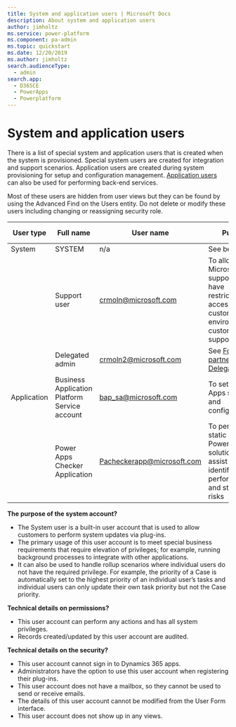 ```yaml
---
title: System and application users | Microsoft Docs
description: About system and application users 
author: jimholtz
ms.service: power-platform
ms.component: pa-admin
ms.topic: quickstart
ms.date: 12/20/2019
ms.author: jimholtz
search.audienceType: 
  - admin
search.app: 
  - D365CE
  - PowerApps
  - Powerplatform
---
```


# System and application users

There is a list of special system and application users that is created when the system is provisioned.  Special system users are created for integration and support scenarios. Application users are created during system provisioning for setup and configuration management.  [Application users](create-users-assign-online-security-roles.md#create-an-application-user) can also be used for performing back-end services.  

Most of these users are hidden from user views but they can be found by using the Advanced Find on the Users entity.  Do not delete or modify these users including changing or reassigning security role. 

|User type  |Full name  |User name  |Purpose  | Security role assigned |
|---------|---------|---------|---------|---------|
|System     | SYSTEM  | n/a        | See below         | n/a |
|     | Support user     |crmoln@microsoft.com          |To allow Microsoft support staff to have restricted/limited access to any customer environment for customer support  |Support user (does not have privilege to customer data)    |
|    | Delegated admin        |crmoln2@microsoft.com          |See [For partners: the Delegated admin](for-partners-delegated-administrator.md)        |System admin |
|Application     | Business Application Platform Service account |bap_sa@microsoft.com   |To setup Power Apps system and configurations |System admin   |
|    | Power Apps Checker Application        | Pacheckerapp@microsoft.com         |To perform static analysis of Power Apps solutions to assist in identifying performance and stability risks |Export customization and Solution checker   |

**The purpose of the system account?** 
- The System user is a built-in user account that is used to allow customers to perform system updates via plug-ins. 
- The primary usage of this user account is to meet special business requirements that require elevation of privileges; for example, running background processes to integrate with other applications. 
- It can also be used to handle rollup scenarios where individual users do not have the required privilege. For example, the priority of a Case is automatically set to the highest priority of an individual user’s tasks and individual users can only update their own task priority but not the Case priority. 

**Technical details on permissions?**
- This user account can perform any actions and has all system privileges. 
- Records created/updated by this user account are audited. 

**Technical details on the security?**
- This user account cannot sign in to Dynamics 365 apps.  
- Administrators have the option to use this user account when registering their plug-ins. 
- This user account does not have a mailbox, so they cannot be used to send or receive emails. 
- The details of this user account cannot be modified from the User Form interface. 
- This user account does not show up in any views.




